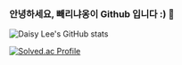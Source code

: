 ### 안녕하세요, 빼리냐옹이 Github 입니다 :) 👋

![Daisy Lee's GitHub stats](https://github-readme-stats.vercel.app/api?username=BBARRY-Lee&show_icons=true&theme=radical)

[![Solved.ac Profile](http://mazassumnida.wtf/api/v2/generate_badge?boj=leejy1373)](https://solved.ac/leejy1373/)

